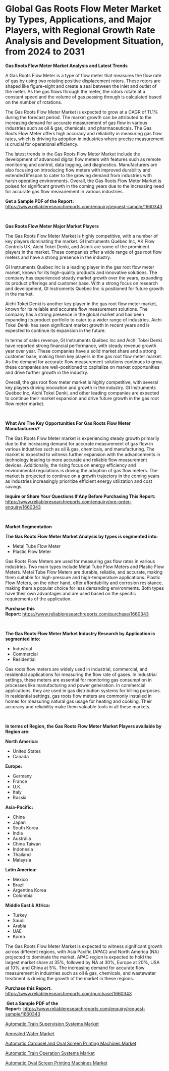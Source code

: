<p><h1>Global Gas Roots Flow Meter Market by Types, Applications, and Major Players, with Regional Growth Rate Analysis and Development Situation, from 2024 to 2031</h1></p><p><strong>Gas Roots Flow Meter Market Analysis and Latest Trends</strong></p>
<p><p>A Gas Roots Flow Meter is a type of flow meter that measures the flow rate of gas by using two rotating positive displacement rotors. These rotors are shaped like figure-eight and create a seal between the inlet and outlet of the meter. As the gas flows through the meter, the rotors rotate at a constant speed and the volume of gas passing through is calculated based on the number of rotations.</p><p>The Gas Roots Flow Meter Market is expected to grow at a CAGR of 11.1% during the forecast period. The market growth can be attributed to the increasing demand for accurate measurement of gas flow in various industries such as oil & gas, chemicals, and pharmaceuticals. The Gas Roots Flow Meter offers high accuracy and reliability in measuring gas flow rates, which is driving its adoption in industries where precise measurement is crucial for operational efficiency.</p><p>The latest trends in the Gas Roots Flow Meter Market include the development of advanced digital flow meters with features such as remote monitoring and control, data logging, and diagnostics. Manufacturers are also focusing on introducing flow meters with improved durability and extended lifespan to cater to the growing demand from industries with harsh operating environments. Overall, the Gas Roots Flow Meter Market is poised for significant growth in the coming years due to the increasing need for accurate gas flow measurement in various industries.</p></p>
<p><strong>Get a Sample PDF of the Report:&nbsp;</strong> <a href="https://www.reliableresearchreports.com/enquiry/request-sample/1660343">https://www.reliableresearchreports.com/enquiry/request-sample/1660343</a></p>
<p>&nbsp;</p>
<p><strong>Gas Roots Flow Meter Major Market Players</strong></p>
<p><p>The Gas Roots Flow Meter Market is highly competitive, with a number of key players dominating the market. GI Instruments Québec Inc, AK Flow Controls UK, Aichi Tokei Denki, and Asmik are some of the prominent players in the market. These companies offer a wide range of gas root flow meters and have a strong presence in the industry.</p><p>GI Instruments Québec Inc is a leading player in the gas root flow meter market, known for its high-quality products and innovative solutions. The company has experienced steady market growth over the years, expanding its product offerings and customer base. With a strong focus on research and development, GI Instruments Québec Inc is positioned for future growth in the market.</p><p>Aichi Tokei Denki is another key player in the gas root flow meter market, known for its reliable and accurate flow measurement solutions. The company has a strong presence in the global market and has been expanding its product portfolio to cater to a wider range of industries. Aichi Tokei Denki has seen significant market growth in recent years and is expected to continue its expansion in the future.</p><p>In terms of sales revenue, GI Instruments Québec Inc and Aichi Tokei Denki have reported strong financial performance, with steady revenue growth year over year. These companies have a solid market share and a strong customer base, making them key players in the gas root flow meter market. As the demand for accurate flow measurement solutions continues to grow, these companies are well-positioned to capitalize on market opportunities and drive further growth in the industry.</p><p>Overall, the gas root flow meter market is highly competitive, with several key players driving innovation and growth in the industry. GI Instruments Québec Inc, Aichi Tokei Denki, and other leading companies are expected to continue their market expansion and drive future growth in the gas root flow meter market.</p></p>
<p>&nbsp;</p>
<p><strong>What Are The Key Opportunities For Gas Roots Flow Meter Manufacturers?</strong></p>
<p><p>The Gas Roots Flow Meter market is experiencing steady growth primarily due to the increasing demand for accurate measurement of gas flow in various industries such as oil & gas, chemicals, and manufacturing. The market is expected to witness further expansion with the advancements in technology leading to more accurate and reliable flow measurement devices. Additionally, the rising focus on energy efficiency and environmental regulations is driving the adoption of gas flow meters. The market is projected to continue on a growth trajectory in the coming years as industries increasingly prioritize efficient energy utilization and cost savings.</p></p>
<p><strong>Inquire or Share Your Questions If Any Before Purchasing This Report:</strong> <a href="https://www.reliableresearchreports.com/enquiry/pre-order-enquiry/1660343">https://www.reliableresearchreports.com/enquiry/pre-order-enquiry/1660343</a></p>
<p>&nbsp;</p>
<p><strong>Market Segmentation</strong></p>
<p><strong>The Gas Roots Flow Meter Market Analysis by types is segmented into:</strong></p>
<p><ul><li>Metal Tube Flow Meter</li><li>Plastic Flow Meter</li></ul></p>
<p><p>Gas Roots Flow Meters are used for measuring gas flow rates in various industries. Two main types include Metal Tube Flow Meters and Plastic Flow Meters. Metal Tube Flow Meters are durable, reliable, and accurate, making them suitable for high-pressure and high-temperature applications. Plastic Flow Meters, on the other hand, offer affordability and corrosion resistance, making them a popular choice for less demanding environments. Both types have their own advantages and are used based on the specific requirements of the application.</p></p>
<p><strong>Purchase this Report:&nbsp;</strong><a href="https://www.reliableresearchreports.com/purchase/1660343">https://www.reliableresearchreports.com/purchase/1660343</a></p>
<p>&nbsp;</p>
<p><strong>The Gas Roots Flow Meter Market Industry Research by Application is segmented into:</strong></p>
<p><ul><li>Industrial</li><li>Commercial</li><li>Residential</li></ul></p>
<p><p>Gas roots flow meters are widely used in industrial, commercial, and residential applications for measuring the flow rate of gases. In industrial settings, these meters are essential for monitoring gas consumption in processes like manufacturing and power generation. In commercial applications, they are used in gas distribution systems for billing purposes. In residential settings, gas roots flow meters are commonly installed in homes for measuring natural gas usage for heating and cooking. Their accuracy and reliability make them valuable tools in all these markets.</p></p>
<p>&nbsp;</p>
<p><strong>In terms of Region, the Gas Roots Flow Meter Market Players available by Region are:</strong></p>
<p>
    <p> <strong> North America: </strong>
        <ul>
            <li>United States</li>
            <li>Canada</li>
        </ul>
        </p> 
    <p> <strong> Europe: </strong>
        <ul>
            <li>Germany</li>
            <li>France</li>
            <li>U.K.</li>
            <li>Italy</li>
            <li>Russia</li>
        </ul>
        </p> 
    <p> <strong> Asia-Pacific: </strong>
        <ul>
            <li>China</li>
            <li>Japan</li>
            <li>South Korea</li>
            <li>India</li>
            <li>Australia</li>
            <li>China Taiwan</li>
            <li>Indonesia</li>
            <li>Thailand</li>
            <li>Malaysia</li>
        </ul>
        </p> 
    <p> <strong> Latin America: </strong>
        <ul>
            <li>Mexico</li>
            <li>Brazil</li>
            <li>Argentina Korea</li>
            <li>Colombia</li>
        </ul>
        </p> 
    <p> <strong> Middle East & Africa: </strong>
        <ul>
            <li>Turkey</li>
            <li>Saudi</li>
            <li>Arabia</li>
            <li>UAE</li>
            <li>Korea</li>
        </ul>
    </p>
    </p>
<p><p>The Gas Roots Flow Meter Market is expected to witness significant growth across different regions, with Asia Pacific (APAC) and North America (NA) projected to dominate the market. APAC region is expected to hold the largest market share at 35%, followed by NA at 30%, Europe at 20%, USA at 10%, and China at 5%. The increasing demand for accurate flow measurement in industries such as oil & gas, chemicals, and wastewater treatment is driving the growth of the market in these regions.</p></p>
<p><strong>Purchase this Report: </strong><a href="https://www.reliableresearchreports.com/purchase/1660343">https://www.reliableresearchreports.com/purchase/1660343</a></p>
<p>&nbsp;<strong>Get a Sample PDF of the Report:&nbsp;&nbsp;</strong><a href="https://www.reliableresearchreports.com/enquiry/request-sample/1660343">https://www.reliableresearchreports.com/enquiry/request-sample/1660343</a></p>
<p><strong></strong></p>
<p><p><a href="https://bubble-tree-ea4.notion.site/Automatic-Train-Supervision-Systems-Market-Size-Growth-Outlook-from-2024-to-2031-projecting-at-Mar-f1c3c11627b2470d871c4b9c9c79c7d5">Automatic Train Supervision Systems Market</a></p><p><a href="https://view.publitas.com/reportprime-1/annealed-wafer-market-offers-provide-insightful-data-for-the-time-period-from-2024-to-2031-and-also-provide-analysis-based-on-application-type-and-region/">Annealed Wafer Market</a></p><p><a href="https://github.com/jsmusil/Market-Research-Report-List-2/blob/main/automatic-carousel-and-oval-screen-printing-machines-market.md">Automatic Carousel and Oval Screen Printing Machines Market</a></p><p><a href="https://thundering-castanet-c65.notion.site/Automatic-Train-Operation-Systems-Market-Size-Reflecting-a-Forecast-Till-2031-Market-By-Type-By-Ap-218e531ff31c4520a4c9bfd33e4e395d">Automatic Train Operation Systems Market</a></p><p><a href="https://github.com/bmorecock/Market-Research-Report-List-2/blob/main/automatic-oval-screen-printing-machines-market.md">Automatic Oval Screen Printing Machines Market</a></p></p>